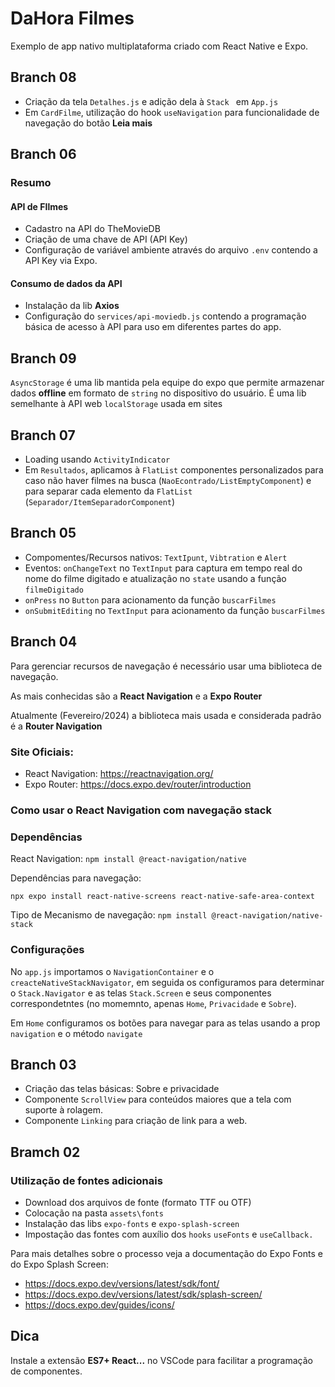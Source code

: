 # DaHora Filmes

Exemplo de app nativo multiplataforma criado com React Native e Expo.

## Branch 08

- Criação da tela `Detalhes.js` e adição dela à `Stack ` em `App.js`
- Em `CardFilme`, utilização do hook `useNavigation` para funcionalidade de navegação do botão **Leia mais**

## Branch 06

### Resumo

#### API de FIlmes

- Cadastro na API do TheMovieDB
- Criação de uma chave de API (API Key)
- Configuração de variável ambiente através do arquivo `.env` contendo a API Key via Expo.

#### Consumo de dados da API

- Instalação da lib **Axios**
- Configuração do `services/api-moviedb.js` contendo a programação básica de acesso à API para uso em diferentes partes do app.

## Branch 09

`AsyncStorage` é uma lib mantida pela equipe do expo que permite armazenar dados **offline** em formato de `string` no dispositivo do usuário. É uma lib semelhante à API web `localStorage` usada em sites

## Branch 07

- Loading usando `ActivityIndicator`
- Em `Resultados`, aplicamos à `FlatList` componentes personalizados para caso não haver filmes na busca (`NaoEcontrado/ListEmptyComponent`) e para separar cada elemento da `FlatList` (`Separador/ItemSeparadorComponent`)

## Branch 05

- Compomentes/Recursos nativos: `TextIpunt`, `Vibtration` e `Alert`
- Eventos: `onChangeText` no `TextInput` para captura em tempo real do nome do filme digitado e atualização no `state` usando a função `filmeDigitado`
- `onPress` no `Button` para acionamento da função `buscarFilmes`
- `onSubmitEditing` no `TextInput` para acionamento da função `buscarFilmes`

## Branch 04

Para gerenciar recursos de navegação é necessário usar uma biblioteca de navegação.

As mais conhecidas são a **React Navigation** e a **Expo Router**

Atualmente (Fevereiro/2024) a biblioteca mais usada e considerada padrão é a **Router Navigation**

### Site Oficiais:

- React Navigation: https://reactnavigation.org/
- Expo Router: https://docs.expo.dev/router/introduction

### Como usar o React Navigation com navegação stack

### Dependências

React Navigation: `npm install @react-navigation/native`

Dependências para navegação:

`npx expo install react-native-screens react-native-safe-area-context`

Tipo de Mecanismo de navegação: `npm install @react-navigation/native-stack`

### Configurações

No `app.js` importamos o `NavigationContainer` e o `creacteNativeStackNavigator`, em seguida os configuramos para determinar o `Stack.Navigator` e as telas `Stack.Screen` e seus componentes correspondetntes (no momemnto, apenas `Home`, `Privacidade` e `Sobre`).

Em `Home` configuramos os botões para navegar para as telas usando a prop `navigation` e o método `navigate`

## Branch 03

- Criação das telas básicas: Sobre e privacidade
- Componente `ScrollView` para conteúdos maiores que a tela com suporte à rolagem.
- Componente `Linking` para criação de link para a web.

## Bramch 02

### Utilização de fontes adicionais

- Download dos arquivos de fonte (formato TTF ou OTF)
- Colocação na pasta `assets\fonts`
- Instalação das libs `expo-fonts` e `expo-splash-screen`
- Impostação das fontes com auxílio dos `hooks` `useFonts` e `useCallback.`

Para mais detalhes sobre o processo veja a documentação do Expo Fonts e do Expo Splash Screen:

- https://docs.expo.dev/versions/latest/sdk/font/
- https://docs.expo.dev/versions/latest/sdk/splash-screen/
- https://docs.expo.dev/guides/icons/

## Dica

Instale a extensão **ES7+ React...** no VSCode para facilitar a programação de componentes.
